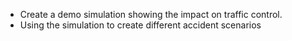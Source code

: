 - Create a demo simulation showing the impact on traffic control.
- Using the simulation to create different accident scenarios 
